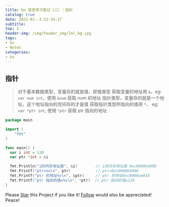 ```yaml
---
title: Go 语言学习笔记（二）｜指针
catalog: true
date: 2021-01--3 12:34:17
subtitle: 
top: 2
header-img: /img/header_img/lml_bg.jpg
tags:
- Go
- Notes
categories:
- Go
---
```



## 指针
> 对于基本数据类型，变量存的就是值，即值类型
> 获取变量的地址用 `&`，eg: `var num int`，使用 `&num` 获取 num 的地址
> 指针类型，变量存的就是一个地址，这个地址指向的空间存的才是值
> 获取指针类型所指向的值用 `*`， eg: `var *ptr int`, 使用 `*ptr` 获取 ptr 指向的地址
>

```go
package main

import (
	"fmt"
)

func main() {
  var i int = 120
  var ptr *int = &i

  fmt.Println("i的内存地址是", &i)        // i的内存地址是 0xc0000b4008
  fmt.Printf("ptr=%v\n", ptr)           // ptr=0xc0000b4008
  fmt.Printf("ptr 的地址%v\n", &ptr)     // ptr 的地址0xc0000ae018
  fmt.Printf("ptr 指向的值=%v\n", *ptr)  // ptr 指向的值=120
}

```


Please [Star](https://github.com/evan-lin9/Front-end-learning.git) this Project if you like it! [Follow](https://github.com/evan-lin9) would also be appreciated! Peace!
